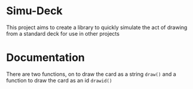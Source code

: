 # Simu-Deck
 This project aims to create a library to quickly simulate the act of drawing from a standard deck for use in other projects 

# Documentation
There are two functions, on to draw the card as a string `draw()` and a function to draw the card as an id `drawid()`
